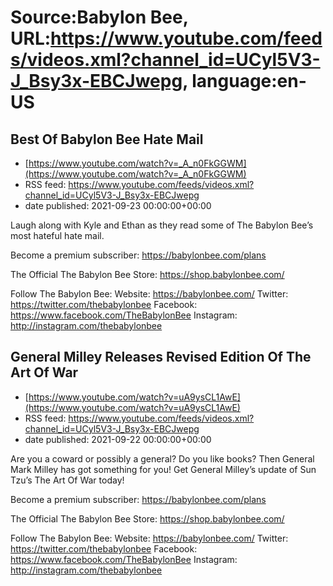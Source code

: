 # Source:Babylon Bee, URL:https://www.youtube.com/feeds/videos.xml?channel_id=UCyl5V3-J_Bsy3x-EBCJwepg, language:en-US

## Best Of Babylon Bee Hate Mail
 - [https://www.youtube.com/watch?v=_A_n0FkGGWM](https://www.youtube.com/watch?v=_A_n0FkGGWM)
 - RSS feed: https://www.youtube.com/feeds/videos.xml?channel_id=UCyl5V3-J_Bsy3x-EBCJwepg
 - date published: 2021-09-23 00:00:00+00:00

Laugh along with Kyle and Ethan as they read some of The Babylon Bee’s most hateful hate mail.

Become a premium subscriber:  https://babylonbee.com/plans

The Official The Babylon Bee Store:  https://shop.babylonbee.com/

Follow The Babylon Bee:
Website: https://babylonbee.com/
Twitter: https://twitter.com/thebabylonbee
Facebook: https://www.facebook.com/TheBabylonBee
Instagram: http://instagram.com/thebabylonbee

## General Milley Releases Revised Edition Of The Art Of War
 - [https://www.youtube.com/watch?v=uA9ysCL1AwE](https://www.youtube.com/watch?v=uA9ysCL1AwE)
 - RSS feed: https://www.youtube.com/feeds/videos.xml?channel_id=UCyl5V3-J_Bsy3x-EBCJwepg
 - date published: 2021-09-22 00:00:00+00:00

Are you a coward or possibly a general? Do you like books? Then General Mark Milley has got something for you! Get General Milley’s update of Sun Tzu’s The Art Of War today!

Become a premium subscriber:  https://babylonbee.com/plans

The Official The Babylon Bee Store:  https://shop.babylonbee.com/

Follow The Babylon Bee:
Website: https://babylonbee.com/
Twitter: https://twitter.com/thebabylonbee
Facebook: https://www.facebook.com/TheBabylonBee
Instagram: http://instagram.com/thebabylonbee

